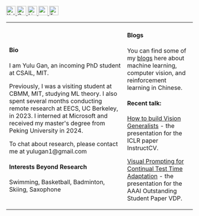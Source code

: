 <p> 
  <a href="http://www.yulugan.com"> <img src="https://img.shields.io/badge/My-Homepage-success" height="25px" alt="Yulu Gan">
  <a href="https://scholar.google.com/citations?user=hQ-J_eAAAAAJ&hl=en"><img src="https://img.shields.io/badge/scholar-4385FE.svg?&style=plastic&logo=google-scholar&logoColor=white" alt="Google Scholar" height="25px"> </a>
  <a href="https://www.linkedin.com/in/yulu-g-31a626281/"><img src="https://img.shields.io/badge/linkedin-006CAC.svg?&style=plastic&logo=linkedin&logoColor=white" height="25px" alt="LinkedIn"> </a>
  <a href="http://www.yulugan.com/static/CV.pdf"> <img src="https://img.shields.io/badge/-Resume-orange?style=plastic" height="25px"> </a>
  <a href="https://x.com/yule_gan"><img src="https://img.shields.io/twitter/follow/Yulu Gan" height="25px" alt="Twitter"> </a>
</p> 

<table width="100%" cellspacing="12" margin="0" padding="0" cellpadding="0">
<tbody>
  <tr>
    <td>
      <h4>Bio</h4>
      <p> 
        I am Yulu Gan, an incoming PhD student at CSAIL, MIT.
      </p>
        <p>
        Previously, I was a visiting student at CBMM, MIT, studying ML theory. I also spent several months conducting remote research at EECS, UC Berkeley, in 2023. I interned at Microsoft and received my master's degree from Peking University in 2024.
        </p>
      <p>
        To chat about research, please contact me at yulugan1@gmail.com
      </p>
    <h4>Interests Beyond Research</h4>
    Swimming, Basketball, Badminton, Skiing, Saxophone
    </td>
    <td>
      <h4>Blogs</h4>
      <p> You can find some of my <a href="https://www.zhihu.com/people/gan-yu-lu-7/posts">blogs</a> here about machine learning, computer vision, and reinforcement learning in Chinese.</p>
      <h4>Recent talk:</h4> 
      <p><a href="https://www.youtube.com/watch?v=8ThEl18jYGw&t=20s">How to build Vision Generalists</a> - the presentation for the ICLR paper InstructCV.</p>
      <p><a href="http://www.yulugan.com/projects/VDP.html">Visual Prompting for Continual Test Time Adaptation</a> - the presentation for the AAAI Outstanding Student Paper VDP.</p>
    </td>
   </tr>
</tbody>
</table>

